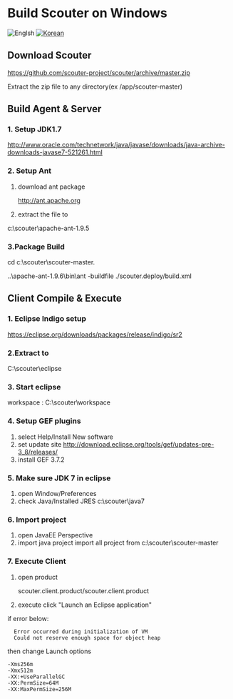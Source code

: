 # Build Scouter on Windows
![Englsh](https://img.shields.io/badge/language-English-orange.svg) [![Korean](https://img.shields.io/badge/language-Korean-blue.svg)](Build-Scouter-Windows_kr.md)

## Download Scouter
  https://github.com/scouter-project/scouter/archive/master.zip

  Extract the zip file to any directory(ex /app/scouter-master)

## Build Agent & Server
### 1. Setup JDK1.7
   http://www.oracle.com/technetwork/java/javase/downloads/java-archive-downloads-javase7-521261.html

### 2. Setup  Ant
1. download ant package

   http://ant.apache.org

2. extract the file to
   
  c:\scouter\apache-ant-1.9.5

### 3.Package Build
cd c:\scouter\scouter-master\.

..\apache-ant-1.9.6\bin\ant -buildfile ./scouter.deploy/build.xml


## Client Compile & Execute

### 1. Eclipse Indigo setup
https://eclipse.org/downloads/packages/release/indigo/sr2

### 2.Extract to
C:\scouter\eclipse

### 3. Start eclipse 
  workspace : C:\scouter\workspace

### 4. Setup GEF plugins

1. select 
   Help/Install New software  
2. set update site 
   http://download.eclipse.org/tools/gef/updates-pre-3_8/releases/
3. install GEF 3.7.2

### 5. Make sure JDK 7 in eclipse
1. open  Window/Preferences 
2. check Java/Installed JRES
   c:\scouter\java7    
   
### 6. Import project
1. open JavaEE Perspective
2. import java project 
    import all project from c:\scouter\scouter-master

### 7. Execute Client
1. open product
  
   scouter.client.product/scouter.client.product

2. execute
   click "Launch an Eclipse application"

if error below:
```
  Error occurred during initialization of VM
  Could not reserve enough space for object heap
```
then change Launch options
```
-Xms256m
-Xmx512m
-XX:+UseParallelGC
-XX:PermSize=64M
-XX:MaxPermSize=256M       
``` 